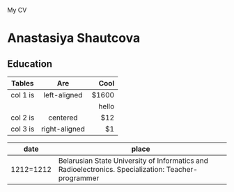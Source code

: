 My CV

# Anastasiya Shautcova
## Education

| Tables   |      Are      |  Cool |
|----------|:-------------:|------:|
| col 1 is |  left-aligned | $1600   
|||hello|
| col 2 is |    centered   |   $12 |
| col 3 is | right-aligned |    $1 |

|date|place|
|----|-----|
|1212=1212| Belarusian State University of Informatics and Radioelectronics. Specialization: Teacher-programmer|
